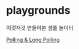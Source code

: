 # playgrounds
이것저것 만들어본 샘플 놀이터

[Polling & Long Polling](https://github.com/kys9261/playgrounds/tree/main/polling-and-long-polling)